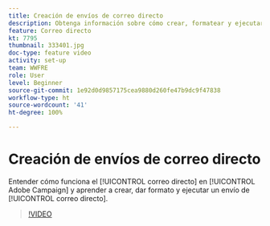 ```yaml
---
title: Creación de envíos de correo directo
description: Obtenga información sobre cómo crear, formatear y ejecutar un envío de correo directo.
feature: Correo directo
kt: 7795
thumbnail: 333401.jpg
doc-type: feature video
activity: set-up
team: WWFRE
role: User
level: Beginner
source-git-commit: 1e92d0d9857175cea9880d260fe47b9dc9f47838
workflow-type: ht
source-wordcount: '41'
ht-degree: 100%

---
```



# Creación de envíos de correo directo

Entender cómo funciona el [!UICONTROL correo directo] en [!UICONTROL Adobe Campaign] y aprender a crear, dar formato y ejecutar un envío de [!UICONTROL correo directo].

>[!VIDEO](https://video.tv.adobe.com/v/333401?quality=12)
